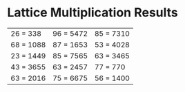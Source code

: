 # Lattice Multiplication Results

|   |   |   |
|---|---|---|
| 26 = 338 | 96 = 5472 | 85 = 7310 |
| 68 = 1088 | 87 = 1653 | 53 = 4028 |
| 23 = 1449 | 85 = 7565 | 63 = 3465 |
| 43 = 3655 | 63 = 2457 | 77 = 770 |
| 63 = 2016 | 75 = 6675 | 56 = 1400 |
